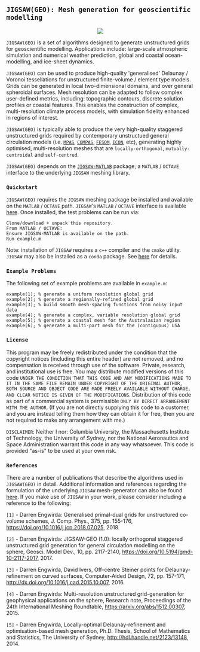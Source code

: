 ## `JIGSAW(GEO): Mesh generation for geoscientific modelling`

<p align="center">
  <img src = "../master/image/voro.jpg">
</p>

`JIGSAW(GEO)` is a set of algorithms designed to generate unstructured grids for geoscientific modelling. Applications include: large-scale atmospheric simulation and numerical weather prediction, global and coastal ocean-modelling, and ice-sheet dynamics. 

`JIGSAW(GEO)` can be used to produce high-quality 'generalised' Delaunay / Voronoi tessellations for unstructured finite-volume / element type models. Grids can be generated in local two-dimensional domains, and over general spheroidal surfaces. Mesh resolution can be adapted to follow complex user-defined metrics, including: topographic contours, discrete solution profiles or coastal features. This enables the construction of complex, multi-resolution climate process models, with simulation fidelity enhanced in regions of interest.

`JIGSAW(GEO)` is typically able to produce the very high-quality staggered unstructured grids required by contemporary unstructued general circulation models (i.e. <a href="https://github.com/MPAS-Dev/MPAS-Release">`MPAS`</a>, <a href="https://research.csiro.au/cem/software/ems/hydro/unstructured-compas/">`COMPAS`</a>, <a href="http://fesom.de/">`FESOM`</a>, <a href="https://www.mpimet.mpg.de/en/science/models/icon-esm/">`ICON`</a>, etc), generating highly optimised, multi-resolution meshes that are `locally-orthogonal`, `mutually-centroidal` and `self-centred`.

`JIGSAW(GEO)` depends on the <a href="https://github.com/dengwirda/jigsaw-matlab">`JIGSAW-MATLAB`</a> package; a `MATLAB` / `OCTAVE` interface to the underlying `JIGSAW` meshing library.

### `Quickstart`

`JIGSAW(GEO)` requires the `JIGSAW` meshing package be installed and available on the `MATLAB` / `OCTAVE` path. `JIGSAW`'s `MATLAB` / `OCTAVE` interface is available <a href="https://github.com/dengwirda/jigsaw-matlab">here</a>. Once installed, the test problems can be run via:

    Clone/download + unpack this repository.
    From MATLAB / OCTAVE:
    Ensure JIGSAW-MATLAB is available on the path.
    Run example.m

Note: installation of `JIGSAW` requires a `c++` compiler and the `cmake` utility. `JIGSAW` may also be installed as a `conda` package. See <a href="https://github.com/dengwirda/jigsaw">here</a> for details.

### `Example Problems`

The following set of example problems are available in `example.m`:

    example(1); % generate a uniform resolution global grid
    example(2); % generate a regionally-refined global grid
    example(3); % build smooth mesh-spacing functions from noisy input data
    example(4); % generate a complex, variable resolution global grid
    example(5); % generate a coastal mesh for the Australasian region
    example(6); % generate a multi-part mesh for the (contiguous) USA

### `License`

This program may be freely redistributed under the condition that the copyright notices (including this entire header) are not removed, and no compensation is received through use of the software.  Private, research, and institutional use is free.  You may distribute modified versions of this code `UNDER THE CONDITION THAT THIS CODE AND ANY MODIFICATIONS MADE TO IT IN THE SAME FILE REMAIN UNDER COPYRIGHT OF THE ORIGINAL AUTHOR, BOTH SOURCE AND OBJECT CODE ARE MADE FREELY AVAILABLE WITHOUT CHARGE, AND CLEAR NOTICE IS GIVEN OF THE MODIFICATIONS`. Distribution of this code as part of a commercial system is permissible `ONLY BY DIRECT ARRANGEMENT WITH THE AUTHOR`. (If you are not directly supplying this code to a customer, and you are instead telling them how they can obtain it for free, then you are not required to make any arrangement with me.) 

`DISCLAIMER`:  Neither I nor: Columbia University, the Massachusetts Institute of Technology, the University of Sydney, nor the National Aeronautics and Space Administration warrant this code in any way whatsoever.  This code is provided "as-is" to be used at your own risk.

### `References`

There are a number of publications that describe the algorithms used in `JIGSAW(GEO)` in detail. Additional information and references regarding the formulation of the underlying `JIGSAW` mesh-generator can also be found <a href="https://github.com/dengwirda/jigsaw">here</a>. If you make use of `JIGSAW` in your work, please consider including a reference to the following: 

`[1]` - Darren Engwirda: Generalised primal-dual grids for unstructured co-volume schemes, J. Comp. Phys., 375, pp. 155-176, https://doi.org/10.1016/j.jcp.2018.07.025, 2018.

`[2]` - Darren Engwirda: JIGSAW-GEO (1.0): locally orthogonal staggered unstructured grid generation for general circulation modelling on the sphere, Geosci. Model Dev., 10, pp. 2117-2140, https://doi.org/10.5194/gmd-10-2117-2017, 2017.

`[3]` - Darren Engwirda, David Ivers, Off-centre Steiner points for Delaunay-refinement on curved surfaces, Computer-Aided Design, 72, pp. 157-171, http://dx.doi.org/10.1016/j.cad.2015.10.007, 2016.

`[4]` - Darren Engwirda: Multi-resolution unstructured grid-generation for geophysical applications on the sphere, Research note, Proceedings of the 24th International Meshing Roundtable, https://arxiv.org/abs/1512.00307, 2015.

`[5]` - Darren Engwirda, Locally-optimal Delaunay-refinement and optimisation-based mesh generation, Ph.D. Thesis, School of Mathematics and Statistics, The University of Sydney, http://hdl.handle.net/2123/13148, 2014.



